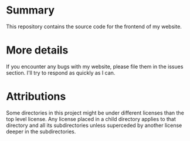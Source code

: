 # Summary

This repository contains the source code for the frontend of my website.

# More details

If you encounter any bugs with my website, please file them in the issues section. I'll try to respond as quickly as I can.

# Attributions

Some directories in this project might be under different licenses than the top level license. Any license placed in a child directory applies to that directory and all its subdirectories unless superceded by another license deeper in the subdirectories.
